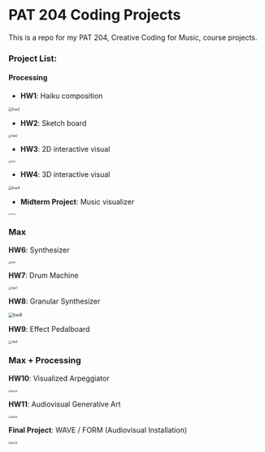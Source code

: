 # PAT 204 Coding Projects

This is a repo for my PAT 204, Creative Coding for Music, course projects.

### Project List:

#### Processing

* **HW1**: Haiku composition

<img src="Exercise1/hw1.png" alt="hw2" style="zoom:50%;" />



* **HW2**: Sketch board

<img src="Exercise2/hw2.png" alt="hw2" style="zoom:40%;" />



* **HW3**: 2D interactive visual

<img src="Exercise3/hw3.png" alt="hw3" style="zoom:30%;" />



* **HW4**: 3D interactive visual

<img src="Exercise4/hw4.jpg" alt="hw4" style="zoom:50%;" />



* **Midterm Project**: Music visualizer

<img src="Midterm/midterm.png" alt="midterm" style="zoom:20%;" />



### Max

**HW6**: Synthesizer

<img src="Exercise6/hw6_screenshot.png" alt="hw6" style="zoom:30%;" />



**HW7**: Drum Machine

<img src="Exercise7/hw7_screenshot.png" alt="hw7" style="zoom:40%;" />



**HW8**: Granular Synthesizer

<img src="Exercise8/hw8_screenshot.png" alt="hw8" style="zoom:60%;" />



**HW9**: Effect Pedalboard

<img src="Exercise9/hw9_screenshot.png" alt="hw9" style="zoom:40%;" />



### Max + Processing

**HW10**: Visualized Arpeggiator

<img src="Exercise10/hw10_screenshot.png" alt="hw10" style="zoom:35%;" />



**HW11**: Audiovisual Generative Art

<img src="Exercise11/hw11_screenshot.png" alt="hw10" style="zoom:35%;" />



**Final Project**: WAVE / FORM (Audiovisual Installation)

<img src="Final/final_pre.jpg" alt="hw10" style="zoom:35%;" />

